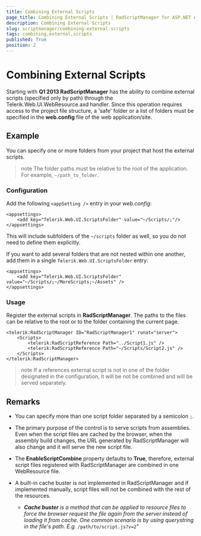 ```yaml
---
title: Combining External Scripts
page_title: Combining External Scripts | RadScriptManager for ASP.NET AJAX Documentation
description: Combining External Scripts
slug: scriptmanager/combining-external-scripts
tags: combining,external,scripts
published: True
position: 2
---
```


# Combining External Scripts



Starting with **Q1 2013 RadScriptManager** has the ability to combine external scripts (specified only by path) through the Telerik.Web.UI.WebResource.axd handler. Since this operation requires access to the project file structure, a 'safe' folder or a list of folders must be specified in the **web.config** file of the web application/site.

## Example

You can specify one or more folders from your project that host the external scripts.

>note The folder paths must be relative to the root of the application. For example, `~/path_to_folder`.
>


### Configuration

Add the following `<appSetting />` entry in your *web.config*:

````web.config
<appsettings>
	<add key="Telerik.Web.UI.ScriptsFolder" value="~/Scripts/;"/>
</appsettings>
````

This will include subfolders of the `~/scripts` folder as well, so you do not need to define them explicitly.

If you want to add several folders that are not nested within one another, add them in a single `Telerik.Web.UI.ScriptsFolder` entry:

````web.config
<appsettings>
	<add key="Telerik.Web.UI.ScriptsFolder" value="~/Scripts/;~/MoreScripts;~/Assets" />
</appsettings>
````

### Usage

Register the external scripts in **RadScriptManager**. The paths to the files can be relative to the root or to the folder containing the current page.

````ASP.NET
<telerik:RadScriptManager ID="RadScriptManager1" runat="server">
	<Scripts>
		<telerik:RadScriptReference Path="../Script1.js" />
		<telerik:RadScriptReference Path="~/Scripts/Script2.js" />
	</Scripts>
</telerik:RadScriptManager>
````



>note If a references external script is not in one of the folder designated in the configuration, it will be not be combined and will be served separately.
>


## Remarks

* You can specify more than one script folder separated by a semicolon `;`.

* The primary purpose of the control is to serve scripts from assemblies. Even when the script files are cached by the browser, when the assembly build changes, the URL generated by RadScriptManager will also change and it will serve the new script file.

* The **EnableScriptCombine** property defaults to **True**, therefore, external script files registered with RadScriptManager are combined in one WebResource file.

* A built-in cache buster is not implemented in RadScriptManager and if implemented manually, script files will not be combined with the rest of the resources. 

    * _**Cache buster** is a method that can be applied to resource files to force the browser request the file again from the server instead of loading it from cache. One common scenario is by using querystring in the file's path. E.g._ `/path/to/script.js?v=2`"
